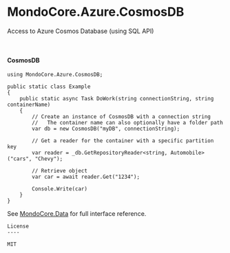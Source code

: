 # MondoCore.Azure.CosmosDB
  Access to Azure Cosmos Database (using SQL API)
 
<br>


#### CosmosDB

```
using MondoCore.Azure.CosmosDB;

public static class Example
{
    public static async Task DoWork(string connectionString, string containerName)
    {
        // Create an instance of CosmosDB with a connection string 
        //   The container name can also optionally have a folder path
        var db = new CosmosDB("myDB", connectionString);

        // Get a reader for the container with a specific partition key
        var reader = _db.GetRepositoryReader<string, Automobile>("cars", "Chevy");

        // Retrieve object
        var car = await reader.Get("1234");

        Console.Write(car)
    }
}
```

See [MondoCore.Data](https://github.com/MondoCore/MondoCore.Data) for full interface reference.

```
License
----

MIT
